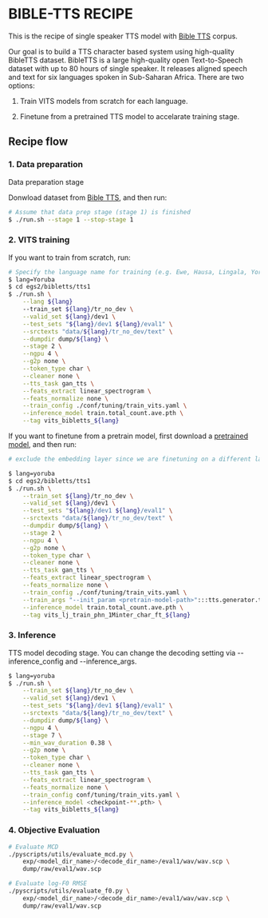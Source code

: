 # BIBLE-TTS RECIPE

This is the recipe of single speaker TTS model with [Bible TTS](https://masakhane-io.github.io/bibleTTS/) corpus.

Our goal is to build a TTS character based system using high-quality BibleTTS dataset. BibleTTS is a large high-quality open Text-to-Speech dataset with up to 80 hours of single speaker. It releases aligned speech and text for six languages spoken in Sub-Saharan Africa. There are two options:
1) Train VITS models from scratch for each language.

2) Finetune from a pretrained TTS model to accelarate training stage.

## Recipe flow

### 1. Data preparation

Data preparation stage

Donwload dataset from  [Bible TTS](https://masakhane-io.github.io/bibleTTS/), and then run:

```sh
# Assume that data prep stage (stage 1) is finished
$ ./run.sh --stage 1 --stop-stage 1
```

### 2. VITS training
If you want to train from scratch, run:
```sh
# Specify the language name for training (e.g. Ewe, Hausa, Lingala, Yoruba, Asante-Twi, Akuapem-Twi)
$ lang=Yoruba
$ cd egs2/bibletts/tts1
$ ./run.sh \
    --lang ${lang}
    --train_set ${lang}/tr_no_dev \
    --valid_set ${lang}/dev1 \
    --test_sets "${lang}/dev1 ${lang}/eval1" \
    --srctexts "data/${lang}/tr_no_dev/text" \
    --dumpdir dump/${lang} \
    --stage 2 \
    --ngpu 4 \
    --g2p none \
    --token_type char \
    --cleaner none \
    --tts_task gan_tts \
    --feats_extract linear_spectrogram \
    --feats_normalize none \
    --train_config ./conf/tuning/train_vits.yaml \
    --inference_model train.total_count.ave.pth \
    --tag vits_bibletts_${lang}

```
If you want to finetune from a pretrain model, first download a [pretrained model](https://zenodo.org/record/5555690), and then run:

```sh
# exclude the embedding layer since we are finetuning on a different language

$ lang=yoruba
$ cd egs2/bibletts/tts1
$ ./run.sh \
    --train_set ${lang}/tr_no_dev \
    --valid_set ${lang}/dev1 \
    --test_sets "${lang}/dev1 ${lang}/eval1" \
    --srctexts "data/${lang}/tr_no_dev/text" \
    --dumpdir dump/${lang} \
    --stage 2 \
    --ngpu 4 \
    --g2p none \
    --token_type char \
    --cleaner none \
    --tts_task gan_tts \
    --feats_extract linear_spectrogram \
    --feats_normalize none \
    --train_config ./conf/tuning/train_vits.yaml \
    --train_args "--init_param <pretrain-model-path>":::tts.generator.text_encoder.emb \
    --inference_model train.total_count.ave.pth \
    --tag vits_lj_train_phn_1Minter_char_ft_${lang}

```
### 3. Inference

TTS model decoding stage. You can change the decoding setting via --inference_config and --inference_args.
```sh
$ lang=yoruba
$ ./run.sh \
    --train_set ${lang}/tr_no_dev \
    --valid_set ${lang}/dev1 \
    --test_sets "${lang}/dev1 ${lang}/eval1" \
    --srctexts "data/${lang}/tr_no_dev/text" \
    --dumpdir dump/${lang} \
    --ngpu 4 \
    --stage 7 \
    --min_wav_duration 0.38 \
    --g2p none \
    --token_type char \
    --cleaner none \
    --tts_task gan_tts \
    --feats_extract linear_spectrogram \
    --feats_normalize none \
    --train_config conf/tuning/train_vits.yaml \
    --inference_model <checkpoint-**.pth> \
    --tag vits_bibletts_${lang}
```

### 4. Objective Evaluation

```sh
# Evaluate MCD
./pyscripts/utils/evaluate_mcd.py \
    exp/<model_dir_name>/<decode_dir_name>/eval1/wav/wav.scp \
    dump/raw/eval1/wav.scp

# Evaluate log-F0 RMSE
./pyscripts/utils/evaluate_f0.py \
    exp/<model_dir_name>/<decode_dir_name>/eval1/wav/wav.scp \
    dump/raw/eval1/wav.scp
```
